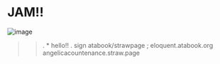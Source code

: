 # JAM!!
![image](https://github.com/user-attachments/assets/b134012c-cf3a-45a6-a754-4be39acadffd)
> > . * hello!!
> > . sign atabook/strawpage ;
eloquent.atabook.org
> > angelicacountenance.straw.page

